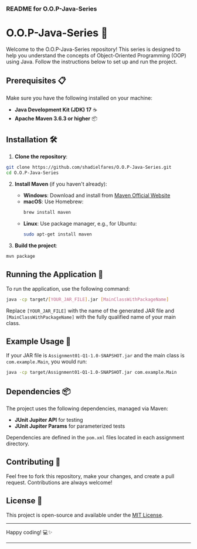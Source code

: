 ### README for O.O.P-Java-Series

# O.O.P-Java-Series 🚀

Welcome to the O.O.P-Java-Series repository! This series is designed to help you understand the concepts of Object-Oriented Programming (OOP) using Java. Follow the instructions below to set up and run the project.

## Prerequisites 📋

Make sure you have the following installed on your machine:

- **Java Development Kit (JDK) 17** ☕
- **Apache Maven 3.6.3 or higher** 📦

## Installation 🛠️

1. **Clone the repository**:

```sh
git clone https://github.com/shadielfares/O.O.P-Java-Series.git
cd O.O.P-Java-Series
```

2. **Install Maven** (if you haven't already):

   - **Windows**: Download and install from [Maven Official Website](https://maven.apache.org/download.cgi)
   - **macOS**: Use Homebrew:
     ```sh
     brew install maven
     ```
   - **Linux**: Use package manager, e.g., for Ubuntu:
     ```sh
     sudo apt-get install maven
     ```

3. **Build the project**:

```sh
mvn package
```

## Running the Application 🚀

To run the application, use the following command:

```sh
java -cp target/[YOUR_JAR_FILE].jar [MainClassWithPackageName]
```

Replace `[YOUR_JAR_FILE]` with the name of the generated JAR file and `[MainClassWithPackageName]` with the fully qualified name of your main class.

## Example Usage 📖

If your JAR file is `Assignment01-Q1-1.0-SNAPSHOT.jar` and the main class is `com.example.Main`, you would run:

```sh
java -cp target/Assignment01-Q1-1.0-SNAPSHOT.jar com.example.Main
```

## Dependencies 📦

The project uses the following dependencies, managed via Maven:

- **JUnit Jupiter API** for testing
- **JUnit Jupiter Params** for parameterized tests

Dependencies are defined in the `pom.xml` files located in each assignment directory.

## Contributing 🤝

Feel free to fork this repository, make your changes, and create a pull request. Contributions are always welcome!

## License 📜

This project is open-source and available under the [MIT License](LICENSE).

---

Happy coding! 💻✨

---
